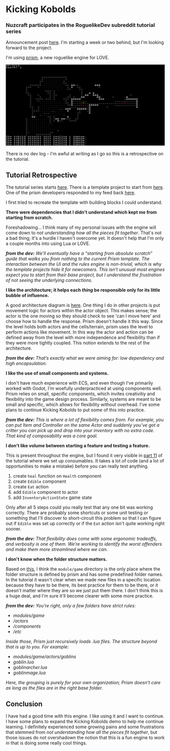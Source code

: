 # Kicking Kobolds

### Nuzcraft participates in the RoguelikeDev subreddit tutorial series

Announcement post [here](https://old.reddit.com/r/roguelikedev/comments/1luh8og/roguelikedev_does_the_complete_roguelike_tutorial/). I'm starting a week or two behind, but I'm looking forward to the project.

I'm using [prism](https://github.com/PrismRL/prism), a new roguelike engine for LOVE. 

![screenshot from kicking kobolds](screenshots/001_kicking_kobolds.png)

There is no dev log - I'm awful at writing as I go so this is a retrospective on the tutorial.

## Tutorial Retrospective

The tutorial series starts [here](https://prismrl.github.io/prism/making-a-roguelike/part1.html). There is a template project to start from [here](https://prismrl.github.io/prism/installation.html). One of the prism developers responded to my feed back [here](https://github.com/nuzcraft/stunning-banana-tree/issues/14).

I first tried to recreate the template with building blocks I could understand. 

**There were dependencies that I didn't understand which kept me from starting from scratch.**

Foreshadowing... I think many of my personal issues with the engine will come down to *not understanding how all the pieces fit together*. That's not a bad thing; it's a hurdle I haven't overcome yet. It doesn't help that I'm only a couple months into using Lua or LOVE. 

***from the dev:** We’ll eventually have a “starting from absolute scratch” guide that walks you from nothing to the current Prism template. The interaction between the UI and the rules engine is non-trivial, which is why the template projects hide it for newcomers. This isn’t unusual most engines expect you to start from their base project, but I understand the frustration of not seeing the underlying connections.*

**I like the architecture; it helps each *thing* be responsible only for its little bubble of influence.**

A good architecture diagram is [here](https://prismrl.github.io/prism/architecture-primer.html). One thing I do in other projects is put movement logic for actors within the actor object. This makes sense; the actor is the one moving so they should check to see 'can I move here' and choose how to handle the response. Prism doesn't handle it this way. Since the level holds both actors and the cells/terrain, prism uses the level to perform actions like movement. In this way the actor and action can be defined away from the level with more independence and flexibility than if they were more tightly coupled. This notion extends to the rest of the architecture.

***from the dev:** That’s exactly what we were aiming for: low dependency and high encapsulation.*

**I like the use of small components and systems.**

I don't have much experience with ECS, and even though I've primarily worked with Godot, I'm woefully underpracticed at using components well. Prism relies on small, specific components, which invites creativitiy and flexibility into the game design process. Similarly, systems are meant to be small and specific, which allows for flexibility without overhead. I've some plans to continue Kicking Kobolds to put some of this into practice.

***from the dev:** This is where a lot of flexibility comes from. For example, you can put Item and Controller on the same Actor and suddenly you’ve got a critter you can pick up and drop into your inventory with no extra code. That kind of composability was a core goal.* 

**I don't like volume between starting a feature and testing a feature.**

This is present throughout the engine, but I found it very visible in [part 11](https://prismrl.github.io/prism/making-a-roguelike/part11.html) of the tutorial where we set up consumables. It takes a lot of code (and a lot of opportunities to make a mistake) before you can really test anything.

1. create `heal` function on `Health` component
2. create `Edible` component
3. create `Eat` action
4. add `Edible` component to actor
5. add `InventoryActionState` game state

Only after all 5 steps could you really test that any one bit was working correctly. There are probably some shortcuts or some unit testing or something that I'll discover to short-circuit this problem so that I can figure out if `Edible` was set up correctly or if the `Eat` action isn't quite working right sooner.

***from the dev:** That flexibility does come with some ergonomic tradeoffs, and verbosity is one of them. We’re working to identify the worst offenders and make them more streamlined where we can.*

**I don't know when the folder structure matters.**

Based on [this](https://prismrl.github.io/prism/how-tos/object-registration.html), I think the `module/game` directory is the only place where the folder structure is defined by prism and has some predefined folder names. In the tutorial it wasn't clear when we made new files in a specific location because they have to be there, its best practice for them to be there, or it doesn't matter where they are so we just put them there. I don't think this is a huge deal, and I'm sure it'll become clearer with some more practice.

***from the dev:** You’re right, only a few folders have strict rules:*
- *modules/game*
- */actors*
- */components*
- */etc*

*Inside those, Prism just recursively loads .lua files. The structure beyond that is up to you. For example:*
- *modules/game/actors/goblins*
- *goblin.lua*
- *goblinarcher.lua*
- *goblinmage.lua*

*Here, the grouping is purely for your own organization; Prism doesn’t care as long as the files are in the right base folder.*

## Conclusion

I have had a good time with this engine. I like using it and I want to continue. I have some plans to expand the Kicking Kobolds demo to help me continue learning. I definitely experienced some growing pains and some frustrations that stemmed from *not understanding how all the pieces fit together*, but those issues do not overshadown the notion that this is a fun engine to work in that is doing some really cool things.
